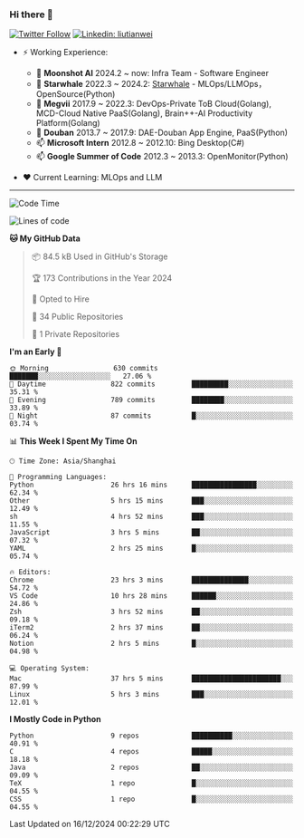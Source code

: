 ### Hi there 👋

[![Twitter Follow](https://img.shields.io/twitter/follow/tianweidut?style=social)](https://twitter.com/tianweidut)
[![Linkedin: liutianwei](https://img.shields.io/badge/-liutianwei-blue?style=flat-square&logo=Linkedin&logoColor=white&link=https://www.linkedin.com/in/liutianwei/)](https://www.linkedin.com/in/liutianwei/)

- ⚡ Working Experience:
  - 🔭 **Moonshot AI**  2024.2 ~ now: Infra Team - Software Engineer
  - 🌱 **Starwhale** 2022.3 ~ 2024.2: [Starwhale](https://github.com/star-whale/starwhale) - MLOps/LLMOps，OpenSource(Python)
  - 🌱 **Megvii** 2017.9 ~ 2022.3: DevOps-Private ToB Cloud(Golang), MCD-Cloud Native PaaS(Golang), Brain++-AI Productivity Platform(Golang)
  - 🌱 **Douban** 2013.7 ~ 2017.9: DAE-Douban App Engine, PaaS(Python)
  - 📫 **Microsoft Intern** 2012.8 ~ 2012.10: Bing Desktop(C#)
  - 📫 **Google Summer of Code** 2012.3 ~ 2013.3: OpenMonitor(Python)

- ❤️ Current Learning: MLOps and LLM

---
<!--START_SECTION:waka-->
![Code Time](http://img.shields.io/badge/Code%20Time-6%2C492%20hrs%2052%20mins-blue)

![Lines of code](https://img.shields.io/badge/From%20Hello%20World%20I%27ve%20Written-1.1%20million%20lines%20of%20code-blue)

**🐱 My GitHub Data** 

> 📦 84.5 kB Used in GitHub's Storage 
 > 
> 🏆 173 Contributions in the Year 2024
 > 
> 💼 Opted to Hire
 > 
> 📜 34 Public Repositories 
 > 
> 🔑 1 Private Repositories 
 > 
**I'm an Early 🐤** 

```text
🌞 Morning                630 commits         ███████░░░░░░░░░░░░░░░░░░   27.06 % 
🌆 Daytime                822 commits         █████████░░░░░░░░░░░░░░░░   35.31 % 
🌃 Evening                789 commits         ████████░░░░░░░░░░░░░░░░░   33.89 % 
🌙 Night                  87 commits          █░░░░░░░░░░░░░░░░░░░░░░░░   03.74 % 
```


📊 **This Week I Spent My Time On** 

```text
🕑︎ Time Zone: Asia/Shanghai

💬 Programming Languages: 
Python                   26 hrs 16 mins      ████████████████░░░░░░░░░   62.34 % 
Other                    5 hrs 15 mins       ███░░░░░░░░░░░░░░░░░░░░░░   12.49 % 
sh                       4 hrs 52 mins       ███░░░░░░░░░░░░░░░░░░░░░░   11.55 % 
JavaScript               3 hrs 5 mins        ██░░░░░░░░░░░░░░░░░░░░░░░   07.32 % 
YAML                     2 hrs 25 mins       █░░░░░░░░░░░░░░░░░░░░░░░░   05.74 % 

🔥 Editors: 
Chrome                   23 hrs 3 mins       ██████████████░░░░░░░░░░░   54.72 % 
VS Code                  10 hrs 28 mins      ██████░░░░░░░░░░░░░░░░░░░   24.86 % 
Zsh                      3 hrs 52 mins       ██░░░░░░░░░░░░░░░░░░░░░░░   09.18 % 
iTerm2                   2 hrs 37 mins       ██░░░░░░░░░░░░░░░░░░░░░░░   06.24 % 
Notion                   2 hrs 5 mins        █░░░░░░░░░░░░░░░░░░░░░░░░   04.98 % 

💻 Operating System: 
Mac                      37 hrs 5 mins       ██████████████████████░░░   87.99 % 
Linux                    5 hrs 3 mins        ███░░░░░░░░░░░░░░░░░░░░░░   12.01 % 
```

**I Mostly Code in Python** 

```text
Python                   9 repos             ██████████░░░░░░░░░░░░░░░   40.91 % 
C                        4 repos             █████░░░░░░░░░░░░░░░░░░░░   18.18 % 
Java                     2 repos             ██░░░░░░░░░░░░░░░░░░░░░░░   09.09 % 
TeX                      1 repo              █░░░░░░░░░░░░░░░░░░░░░░░░   04.55 % 
CSS                      1 repo              █░░░░░░░░░░░░░░░░░░░░░░░░   04.55 % 
```




 Last Updated on 16/12/2024 00:22:29 UTC
<!--END_SECTION:waka-->
